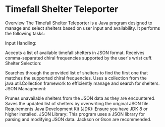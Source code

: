 # Timefall Shelter Teleporter

Overview
The Timefall Shelter Teleporter is a Java program designed to manage and select shelters based on user input and availability. It performs the following tasks:

Input Handling:

Accepts a list of available timefall shelters in JSON format.
Receives comma-separated chiral frequencies supported by the user's wrist cuff.
Shelter Selection:

Searches through the provided list of shelters to find the first one that matches the supported chiral frequencies.
Uses a collection from the java.util.Collection framework to efficiently manage and search for shelters.
JSON Management:

Prunes unavailable shelters from the JSON data as they are encountered.
Saves the updated list of shelters by overwriting the original JSON file.
Requirements
Java Development Kit (JDK): Ensure you have JDK 8 or higher installed.
JSON Library: This program uses a JSON library for parsing and modifying JSON data. Jackson or Gson are recommended.
